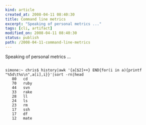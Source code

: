```yaml
---
kind: article
created_at: 2008-04-11 08:40:30
title: Command line metrics
excerpt: "Speaking of personal metrics ..."
tags: [cli, artifact]
modified_on: 2008-04-11 08:40:30
status: publish 
path: /2008-04-11-command-line-metrics
---
```


Speaking of personal metrics ...

<pre>
<code>
simone:~ chris$ history|awk '{a[$2]++} END{for(i in a){printf "%5d\t%s\n",a[i],i}}'|sort -rn|head
   80   cd
   70   ruby
   44   svn
   33   rake
   28   ll
   24   ls
   23   rm
   17   ssh
   17   df
   12   mate
</code>
</pre>
